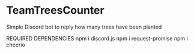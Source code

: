 # TeamTreesCounter
 Simple Discord bot to reply how many trees have been planted

REQUIRED DEPENDENCIES
npm i discord.js
npm i request-promise
npm i cheerio
